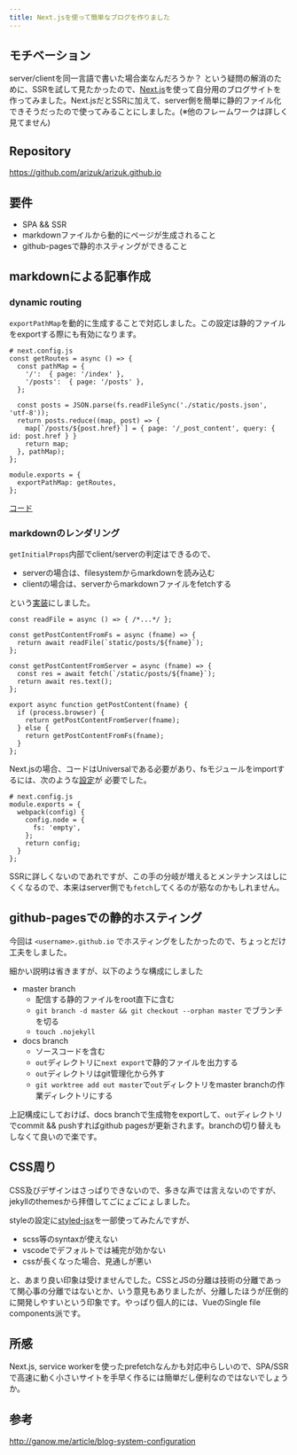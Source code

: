 ```yaml
---
title: Next.jsを使って簡単なブログを作りました
---
```


## モチベーション
server/clientを同一言語で書いた場合楽なんだろうか？ という疑問の解消のために、SSRを試して見たかったので、[Next.js](https://github.com/zeit/next.js)を使って自分用のブログサイトを作ってみました。Next.jsだとSSRに加えて、server側を簡単に静的ファイル化できそうだったので使ってみることにしました。(※他のフレームワークは詳しく見てません)

## Repository
https://github.com/arizuk/arizuk.github.io

## 要件

- SPA && SSR
- markdownファイルから動的にページが生成されること
- github-pagesで静的ホスティングができること


## markdownによる記事作成

### dynamic routing

`exportPathMap`を動的に生成することで対応しました。この設定は静的ファイルをexportする際にも有効になります。

```
# next.config.js
const getRoutes = async () => {
  const pathMap = {
    '/':  { page: '/index' },
    '/posts':  { page: '/posts' },
  };

  const posts = JSON.parse(fs.readFileSync('./static/posts.json', 'utf-8'));
  return posts.reduce((map, post) => {
    map[`/posts/${post.href}`] = { page: '/_post_content', query: { id: post.href } }
    return map;
  }, pathMap);
};

module.exports = {
  exportPathMap: getRoutes,
};

```

[コード](https://github.com/arizuk/arizuk.github.io/blob/f1ab8fbc48c74f9e5186aded4389ae95ce8e7a61/next.config.js#L4)

### markdownのレンダリング

`getInitialProps`内部でclient/serverの判定はできるので、

- serverの場合は、filesystemからmarkdownを読み込む
- clientの場合は、serverからmarkdownファイルをfetchする

という[実装](https://github.com/arizuk/arizuk.github.io/blob/f1ab8fbc48c74f9e5186aded4389ae95ce8e7a61/utils/index.js#L43)にしました。

```
const readFile = async () => { /*...*/ };

const getPostContentFromFs = async (fname) => {
  return await readFile(`static/posts/${fname}`);
};

const getPostContentFromServer = async (fname) => {
  const res = await fetch(`/static/posts/${fname}`);
  return await res.text();
};

export async function getPostContent(fname) {
  if (process.browser) {
    return getPostContentFromServer(fname);
  } else {
    return getPostContentFromFs(fname);
  }
};
```


Next.jsの場合、コードはUniversalである必要があり、fsモジュールをimportするには、次のような[設定](https://github.com/arizuk/arizuk.github.io/blob/f1ab8fbc48c74f9e5186aded4389ae95ce8e7a61/next.config.js#L20)が
必要でした。

```
# next.config.js
module.exports = {
  webpack(config) {
    config.node = {
      fs: 'empty',
    };
    return config;
  }
};
```

SSRに詳しくないのであれですが、この手の分岐が増えるとメンテナンスはしにくくなるので、本来はserver側でも`fetch`してくるのが筋なのかもしれません。

## github-pagesでの静的ホスティング

今回は `<username>.github.io` でホスティングをしたかったので、ちょっとだけ工夫をしました。

細かい説明は省きますが、以下のような構成にしました

- master branch
  - 配信する静的ファイルをroot直下に含む
  - `git branch -d master && git checkout --orphan master` でブランチを切る
  - `touch .nojekyll`
- docs branch
  - ソースコードを含む
  - `out`ディレクトリに`next export`で静的ファイルを出力する
  - `out`ディレクトリはgit管理化から外す
  - `git worktree add out master`で`out`ディレクトリをmaster branchの作業ディレクトリにする

上記構成にしておけば、docs branchで生成物をexportして、`out`ディレクトリでcommit && pushすればgithub pagesが更新されます。branchの切り替えもしなくて良いので楽です。

## CSS周り

CSS及びデザインはさっぱりできないので、多きな声では言えないのですが、jekyllのthemesから拝借してごにょごにょしました。

styleの設定に[styled-jsx](https://github.com/zeit/styled-jsx)を一部使ってみたんですが、

* scss等のsyntaxが使えない
* vscodeでデフォルトでは補完が効かない
* cssが長くなった場合、見通しが悪い

と、あまり良い印象は受けませんでした。CSSとJSの分離は技術の分離であって関心事の分離ではないとか、いう意見もありましたが、分離したほうが圧倒的に開発しやすいという印象です。やっぱり個人的には、VueのSingle file components派です。

## 所感

Next.js, service workerを使ったprefetchなんかも対応中らしいので、SPA/SSRで高速に動く小さいサイトを手早く作るには簡単だし便利なのではないでしょうか。

## 参考
http://ganow.me/article/blog-system-configuration